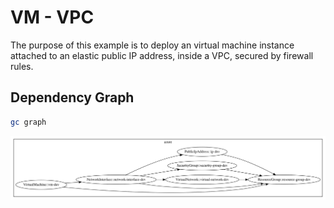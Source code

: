 # VM - VPC

The purpose of this example is to deploy an virtual machine instance attached to an elastic public IP address, inside a VPC, secured by firewall rules.

## Dependency Graph

```sh
gc graph
```

![Graph](grucloud.svg)
